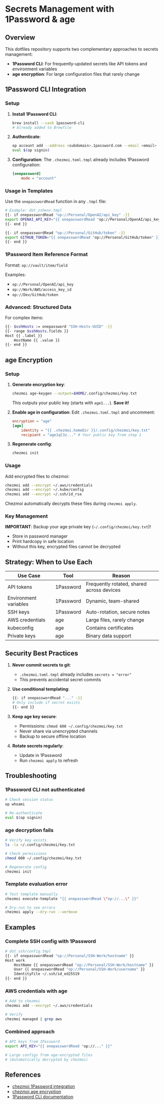# Secrets Management with 1Password & age

## Overview

This dotfiles repository supports two complementary approaches to secrets management:
- **1Password CLI**: For frequently-updated secrets like API tokens and environment variables
- **age encryption**: For large configuration files that rarely change

## 1Password CLI Integration

### Setup

1. **Install 1Password CLI**:
   ```bash
   brew install --cask 1password-cli
   # Already added to Brewfile
   ```

2. **Authenticate**:
   ```bash
   op account add --address <subdomain>.1password.com --email <email>
   eval $(op signin)
   ```

3. **Configuration**:
   The `.chezmoi.toml.tmpl` already includes 1Password configuration:
   ```toml
   [onepassword]
       mode = "account"
   ```

### Usage in Templates

Use the `onepasswordRead` function in any `.tmpl` file:

```bash
# Example: dot_zshenv.tmpl
{{- if onepasswordRead "op://Personal/OpenAI/api_key" -}}
export OPENAI_API_KEY="{{ onepasswordRead "op://Personal/OpenAI/api_key" }}"
{{- end }}

{{- if onepasswordRead "op://Personal/GitHub/token" -}}
export GITHUB_TOKEN="{{ onepasswordRead "op://Personal/GitHub/token" }}"
{{- end }}
```

### 1Password Item Reference Format

Format: `op://vault/item/field`

Examples:
- `op://Personal/OpenAI/api_key`
- `op://Work/AWS/access_key_id`
- `op://Dev/GitHub/token`

### Advanced: Structured Data

For complex items:
```bash
{{- $sshHosts := onepassword "SSH-Hosts-UUID" -}}
{{- range $sshHosts.fields }}
Host {{ .label }}
    HostName {{ .value }}
{{- end }}
```

## age Encryption

### Setup

1. **Generate encryption key**:
   ```bash
   chezmoi age-keygen --output=$HOME/.config/chezmoi/key.txt
   ```

   This outputs your public key (starts with `age1...`). **Save it!**

2. **Enable age in configuration**:
   Edit `.chezmoi.toml.tmpl` and uncomment:
   ```toml
   encryption = "age"
   [age]
       identity = "{{ .chezmoi.homeDir }}/.config/chezmoi/key.txt"
       recipient = "age1ql3z..." # Your public key from step 1
   ```

3. **Regenerate config**:
   ```bash
   chezmoi init
   ```

### Usage

Add encrypted files to chezmoi:
```bash
chezmoi add --encrypt ~/.aws/credentials
chezmoi add --encrypt ~/.kube/config
chezmoi add --encrypt ~/.ssh/id_rsa
```

Chezmoi automatically decrypts these files during `chezmoi apply`.

### Key Management

**IMPORTANT**: Backup your age private key (`~/.config/chezmoi/key.txt`)!

- Store in password manager
- Print hardcopy in safe location
- Without this key, encrypted files cannot be decrypted

## Strategy: When to Use Each

| Use Case | Tool | Reason |
|----------|------|--------|
| API tokens | 1Password | Frequently rotated, shared across devices |
| Environment variables | 1Password | Dynamic, team-shared |
| SSH keys | 1Password | Auto-rotation, secure notes |
| AWS credentials | age | Large files, rarely change |
| kubeconfig | age | Contains certificates |
| Private keys | age | Binary data support |

## Security Best Practices

1. **Never commit secrets to git**:
   - `.chezmoi.toml.tmpl` already includes `secrets = "error"`
   - This prevents accidental secret commits

2. **Use conditional templating**:
   ```bash
   {{- if onepasswordRead "..." -}}
   # Only include if secret exists
   {{- end }}
   ```

3. **Keep age key secure**:
   - Permissions: `chmod 600 ~/.config/chezmoi/key.txt`
   - Never share via unencrypted channels
   - Backup to secure offline location

4. **Rotate secrets regularly**:
   - Update in 1Password
   - Run `chezmoi apply` to refresh

## Troubleshooting

### 1Password CLI not authenticated
```bash
# Check session status
op whoami

# Re-authenticate
eval $(op signin)
```

### age decryption fails
```bash
# Verify key exists
ls -la ~/.config/chezmoi/key.txt

# Check permissions
chmod 600 ~/.config/chezmoi/key.txt

# Regenerate config
chezmoi init
```

### Template evaluation error
```bash
# Test template manually
chezmoi execute-template "{{ onepasswordRead \"op://...\" }}"

# Dry-run to see errors
chezmoi apply --dry-run --verbose
```

## Examples

### Complete SSH config with 1Password
```bash
# dot_ssh/config.tmpl
{{- if onepasswordRead "op://Personal/SSH-Work/hostname" }}
Host work
    HostName {{ onepasswordRead "op://Personal/SSH-Work/hostname" }}
    User {{ onepasswordRead "op://Personal/SSH-Work/username" }}
    IdentityFile ~/.ssh/id_ed25519
{{- end }}
```

### AWS credentials with age
```bash
# Add to chezmoi
chezmoi add --encrypt ~/.aws/credentials

# Verify
chezmoi managed | grep aws
```

### Combined approach
```bash
# API keys from 1Password
export API_KEY="{{ onepasswordRead "op://..." }}"

# Large configs from age-encrypted files
# (Automatically decrypted by chezmoi)
```

## References

- [chezmoi 1Password integration](https://www.chezmoi.io/user-guide/password-managers/1password/)
- [chezmoi age encryption](https://www.chezmoi.io/user-guide/encryption/age/)
- [1Password CLI documentation](https://developer.1password.com/docs/cli/)

